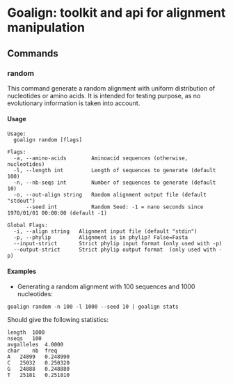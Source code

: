 # Goalign: toolkit and api for alignment manipulation

## Commands

### random
This command generate a random alignment with uniform distribution of nucleotides or amino acids. It is intended for testing purpose, as no evolutionary information is taken into account.

#### Usage
```
Usage:
  goalign random [flags]

Flags:
  -a, --amino-acids        Aminoacid sequences (otherwise, nucleotides)
  -l, --length int         Length of sequences to generate (default 100)
  -n, --nb-seqs int        Number of sequences to generate (default 10)
  -o, --out-align string   Random alignment output file (default "stdout")
      --seed int           Random Seed: -1 = nano seconds since 1970/01/01 00:00:00 (default -1)

Global Flags:
  -i, --align string   Alignment input file (default "stdin")
  -p, --phylip         Alignment is in phylip? False=Fasta
  --input-strict       Strict phylip input format (only used with -p)
  --output-strict      Strict phylip output format  (only used with -p)
```

#### Examples

* Generating a random alignment with 100 sequences and 1000 nucleotides:
```
goalign random -n 100 -l 1000 --seed 10 | goalign stats
```

Should give the following statistics:
```
length	1000
nseqs	100
avgalleles	4.0000
char	nb	freq
A	24899	0.248990
C	25032	0.250320
G	24888	0.248880
T	25181	0.251810
```

